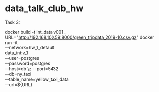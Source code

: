 # data_talk_club_hw

Task 3:

docker build -t int_data:v001 .
URL="http://192.168.100.59:8000/green_tripdata_2019-10.csv.gz"
docker run -it \
    --network=hw_1_default \
    data_int:v_1 \
    --user=postgres \
    --password=postgres \
    --host=db \z
    --port=5432 \
    --db=ny_taxi \
    --table_name=yellow_taxi_data \
    --url=${URL}